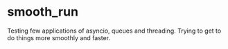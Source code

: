 # smooth_run

Testing few applications of asyncio, queues and threading.
Trying to get to do things more smoothly and faster.

